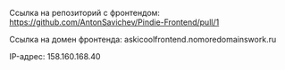Ссылка на репозиторий с фронтендом: https://github.com/AntonSavichev/Pindie-Frontend/pull/1

Ссылка на домен фронтенда: askicoolfrontend.nomoredomainswork.ru

IP-адрес: 158.160.168.40

